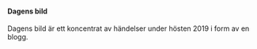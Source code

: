 #### Dagens bild

Dagens bild är ett koncentrat av händelser under hösten 2019 i form av en blogg. 
